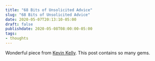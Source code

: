 ```yaml
---
title: "68 Bits of Unsolicited Advice"
slug: "68 Bits of Unsolicited Advice"
date: 2020-05-07T20:13:10-05:00
draft: false
publishdate: 2020-05-08T08:00:00-05:00
tags:
- thoughts
---
```


Wonderful piece from [Kevin Kelly][1]. This post contains so many gems.

[1]: https://kk.org/thetechnium/68-bits-of-unsolicited-advice/
